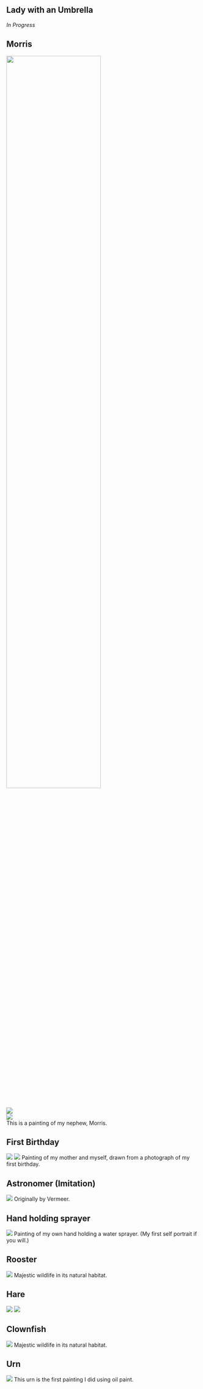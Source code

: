 ## Lady with an Umbrella  
*In Progress*  

## Morris
<img src="../images/morris.jpeg" width=70% height=70%>

![](../images/morris.jpeg)  
![](../images/morris_in_progress.jpeg)  
This is a painting of my nephew, Morris.  

## First Birthday
![](../images/firstBirthday1.jpeg)
![](../images/firstBirthday2.jpeg)
Painting of my mother and myself, drawn from a photograph of my first birthday.  

## Astronomer (Imitation)
![](../images/astronomer.jpeg)
Originally by Vermeer.  

## Hand holding sprayer
![](../images/hand.jpeg)
Painting of my own hand holding a water sprayer. (My first self portrait if you will.)  

## Rooster
![](../images/rooster.jpeg)
Majestic wildlife in its natural habitat. 

## Hare
![](../images/hare1.jpeg)
![](../images/hare2.jpeg)

## Clownfish
![](../images/fish.jpeg) 
Majestic wildlife in its natural habitat.  

## Urn
![](../images/urn1.jpeg)
This urn is the first painting I did using oil paint.  



